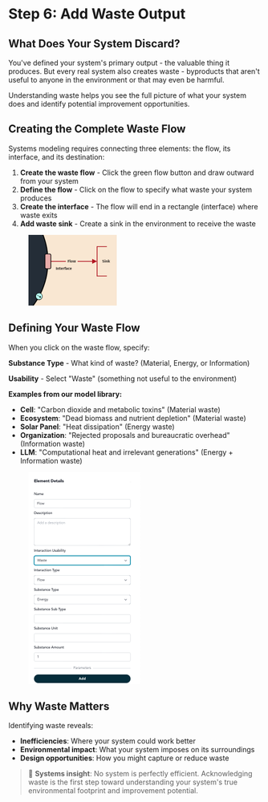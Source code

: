 # Step 6: Add Waste Output

## What Does Your System Discard?

You've defined your system's primary output - the valuable thing it produces. But every real system also creates waste - byproducts that aren't useful to anyone in the environment or that may even be harmful.

Understanding waste helps you see the full picture of what your system does and identify potential improvement opportunities.

## Creating the Complete Waste Flow

Systems modeling requires connecting three elements: the flow, its interface, and its destination:

1. **Create the waste flow** - Click the green flow button and draw outward from your system
2. **Define the flow** - Click on the flow to specify what waste your system produces  
3. **Create the interface** - The flow will end in a rectangle (interface) where waste exits
4. **Add waste sink** - Create a sink in the environment to receive the waste

<figure><img src="../../.gitbook/assets/waste1.png" alt="" width="176"><figcaption></figcaption></figure>

## Defining Your Waste Flow

When you click on the waste flow, specify:

**Substance Type** - What kind of waste? (Material, Energy, or Information)

**Usability** - Select "Waste" (something not useful to the environment)

**Examples from our model library:**
- **Cell**: "Carbon dioxide and metabolic toxins" (Material waste)
- **Ecosystem**: "Dead biomass and nutrient depletion" (Material waste)  
- **Solar Panel**: "Heat dissipation" (Energy waste)
- **Organization**: "Rejected proposals and bureaucratic overhead" (Information waste)
- **LLM**: "Computational heat and irrelevant generations" (Energy + Information waste)

<figure><img src="../../.gitbook/assets/waste2.png" alt="" width="223"><figcaption></figcaption></figure>

## Why Waste Matters

Identifying waste reveals:
- **Inefficiencies**: Where your system could work better
- **Environmental impact**: What your system imposes on its surroundings  
- **Design opportunities**: How you might capture or reduce waste

> 🔑 **Systems insight**: No system is perfectly efficient. Acknowledging waste is the first step toward understanding your system's true environmental footprint and improvement potential.

